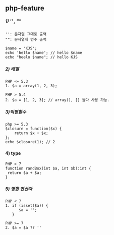 ## php-feature


##### 1) '' , "" 
```
'': 문자열 그대로 출력
"": 문자열내 변수 출력

$name = 'KJS';
echo 'hello $name'; // hello $name
echo "heelo $name"; // hello KJS
```

##### 2) 배열
```
PHP <= 5.3
1. $a = array(1, 2, 3);

PHP > 5.4
2. $a = [1, 2, 3]; // array(), [] 둘다 사용 가능.
```

##### 3)익명함수
```
php >= 5.3
$closure = function($x) {
    return $x + $x;
};
echo $closure(1); // 2
```

#### 4) type
```
PHP > 7
function randBox(int $a, int $b):int {
 return $a + $a;
}
```

##### 5) 병합 연산자
```
PHP < 7
1. if (isset($a)) {
      $a = '';
   }

PHP >= 7
2. $a = $a ?? ''
```




